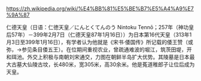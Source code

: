 https://zh.wikipedia.org/wiki/%E4%BB%81%E5%BE%B7%E5%A4%A9%E7%9A%87

仁德天皇（日语：仁徳天皇／にんとくてんのう Nintoku Tennō；257年（神功皇后57年）－399年2月7日（仁德天皇87年1月16日））为日本第16代天皇（313年1月3日至399年1月16日），有学者认为他就是《宋书·倭国传》所记载的倭王赞（或弥，→参见条目倭五王）。在位期间重视农业，曾疏通难波的堀江，筑茨田堤，开和珥池。外交上积极与南朝刘宋通交，力图在朝鲜半岛扩大优势。其陵墓是日本最大古墓大仙陵古坟，长480米，宽305米，高30余米。他是菟道稚郎子让位后成为天皇。
